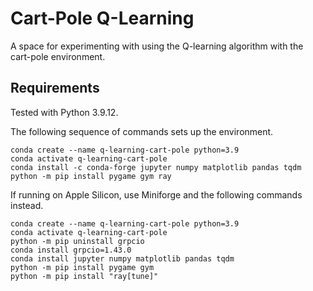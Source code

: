 # Cart-Pole Q-Learning
A space for experimenting with using the Q-learning algorithm with the cart-pole environment.

## Requirements
Tested with Python 3.9.12.

The following sequence of commands sets up the environment.

```
conda create --name q-learning-cart-pole python=3.9
conda activate q-learning-cart-pole
conda install -c conda-forge jupyter numpy matplotlib pandas tqdm
python -m pip install pygame gym ray
```

If running on Apple Silicon, use Miniforge and the following commands instead.

```
conda create --name q-learning-cart-pole python=3.9
conda activate q-learning-cart-pole
python -m pip uninstall grpcio
conda install grpcio=1.43.0
conda install jupyter numpy matplotlib pandas tqdm
python -m pip install pygame gym
python -m pip install "ray[tune]"
```
